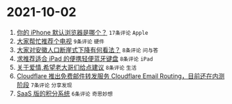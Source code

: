 # 2021-10-02

1. [你的 iPhone 默认浏览器是哪个？](https://www.v2ex.com/t/805634) `17条评论` `Apple`
1. [大家帮忙推荐个电视](https://www.v2ex.com/t/805635) `9条评论` `硬件`
1. [大家对安徽人口断崖式下降有何看法？](https://www.v2ex.com/t/805642) `8条评论` `问与答`
1. [求推荐适合 iPad 的便携轻便蓝牙键盘](https://www.v2ex.com/t/805637) `8条评论` `iPad`
1. [关于爱情,希望老大哥们给点建议](https://www.v2ex.com/t/805630) `8条评论` `生活`
1. [Cloudflare 推出免费邮件转发服务 Cloudflare Email Routing，目前还在内测阶段](https://www.v2ex.com/t/805632) `7条评论` `分享发现`
1. [SaaS 版的积分系统](https://www.v2ex.com/t/805633) `6条评论` `奇思妙想`
